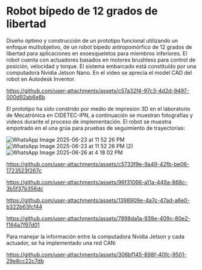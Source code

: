 # Robot bípedo de 12 grados de libertad

Diseño óptimo y construcción de un prototipo funcional utilizando un enfoque multiobjetivo, de un robot bípedo antropomórfico de 12 grados de libertad para aplicaciones en exoesqueletos para miembros inferiores. El robot cuenta con actuadores basados en motores brushless para control de posición, velocidad y torque. El sistema embarcado está constituído por una computadora Nvidia Jetson Nano. En el video se aprecia el model CAD del robot en Autodesk Inventor.

https://github.com/user-attachments/assets/c57a32f4-97c3-4d2d-9497-000d92ab6e8b

El prototipo ha sido constrido por medio de impresion 3D en el laboratorio de Mecatrónica en CIDETEC-IPN, a continuación se muestran fotografías y videos durante el proceso de implementación. El robot se muestra empotrado en el una grúa para pruebas de seguimiento de trayectorias:

<!-- ![WhatsApp Image 2025-04-27 at 4 28 58 PM](https://github.com/user-attachments/assets/525b6e02-1569-49f6-950b-804b4d7c5d65)
![WhatsApp Image 2025-04-27 at 4 20 49 PM](https://github.com/user-attachments/assets/1808f66a-85a9-49ab-b1ee-c6bc874b0746)
![WhatsApp Image 2025-04-27 at 4 20 50 PM](https://github.com/user-attachments/assets/3f891700-a149-4a0e-9117-598ba217e16d)
![WhatsApp Image 2025-04-27 at 4 20 51 PM](https://github.com/user-attachments/assets/067a8d36-c29e-49bc-92c6-becf359adeb5) -->
![WhatsApp Image 2025-06-23 at 11 52 26 PM](https://github.com/user-attachments/assets/b88fb122-48b4-44f1-80c0-0c009096e854)
![WhatsApp Image 2025-06-23 at 11 52 26 PM (2)](https://github.com/user-attachments/assets/5ed02d92-1697-4004-bfc4-6cbc70b1a113)
![WhatsApp Image 2025-06-26 at 4 18 02 PM](https://github.com/user-attachments/assets/aa36f802-e3be-4553-9d39-c3e740c6843b)



https://github.com/user-attachments/assets/c5733f9e-9a49-42fb-be06-1723523f267c

https://github.com/user-attachments/assets/96f31066-a11a-449a-868c-3b5f37b356dc

https://github.com/user-attachments/assets/1398909e-4a7c-47ad-a6e0-b322b63fcf44

https://github.com/user-attachments/assets/7898da1a-939e-409c-80e2-f164a7f97d01


Para manejar la información entre la computadora Nvidia Jetson y cada actuador, se ha implementado una red CAN:

https://github.com/user-attachments/assets/306bf145-898f-40fc-9501-29e8cc22c7db












